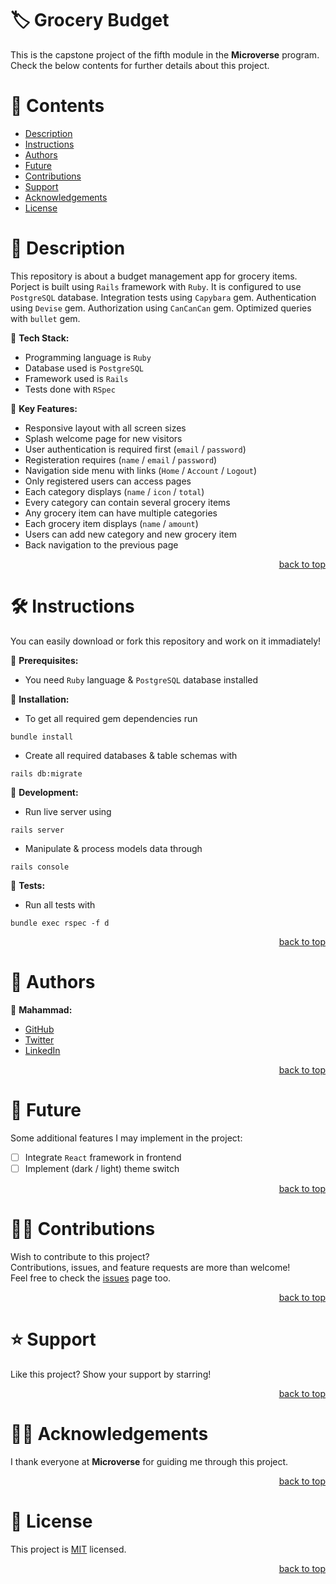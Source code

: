 <a name="title"></a>

<!-- TITLE -->

# 🏷️ Grocery Budget

This is the capstone project of the fifth module in the **Microverse** program.
<br/>
Check the below contents for further details about this project.

<!-- CONTENTS -->

# 📗 Contents

- [Description](#description)
- [Instructions](#instructions)
- [Authors](#authors)
- [Future](#future)
- [Contributions](#contributions)
- [Support](#support)
- [Acknowledgements](#acknowledgements)
- [License](#license)

<!-- DESCRIPTION -->

<a name="description"></a>

# 📖 Description

This repository is about a budget management app for grocery items.
Porject is built using `Rails` framework with `Ruby`.
It is configured to use `PostgreSQL` database.
Integration tests using `Capybara` gem.
Authentication using `Devise` gem.
Authorization using `CanCanCan` gem.
Optimized queries with `bullet` gem.

📌 **Tech Stack:**
- Programming language is `Ruby`
- Database used is `PostgreSQL`
- Framework used is `Rails`
- Tests done with `RSpec`

📌 **Key Features:**
- Responsive layout with all screen sizes
- Splash welcome page for new visitors
- User authentication is required first (`email` / `password`)
- Registeration requires (`name` / `email` / `password`)
- Navigation side menu with links (`Home` / `Account` / `Logout`)
- Only registered users can access pages
- Each category displays (`name` / `icon` / `total`)
- Every category can contain several grocery items
- Any grocery item can have multiple categories
- Each grocery item displays (`name` / `amount`)
- Users can add new category and new grocery item
- Back navigation to the previous page

<p align="right"><a href="#title">back to top</a></p>

<!-- INSTRUCTIONS -->

<a name="instructions"></a>

# 🛠️ Instructions

You can easily download or fork this repository and work on it immadiately!

📌 **Prerequisites:**
- You need `Ruby` language & `PostgreSQL` database installed

📌 **Installation:**
- To get all required gem dependencies run
```
bundle install
```
- Create all required databases & table schemas with
```
rails db:migrate
```

📌 **Development:**
- Run live server using
```
rails server
```
- Manipulate & process models data through
```
rails console
```

📌 **Tests:**
- Run all tests with
```
bundle exec rspec -f d
```

<p align="right"><a href="#title">back to top</a></p>

<!-- AUTHORS -->

<a name="authors"></a>

# 👥 Authors

📌 **Mahammad:**
- [GitHub](https://github.com/mahammad-mostafa)
- [Twitter](https://twitter.com/mahammad_mostfa)
- [LinkedIn](https://linkedin.com/in/mahammad-mostafa)

<p align="right"><a href="#title">back to top</a></p>

<!-- FUTURE -->

<a name="future"></a>

# 🔭 Future

Some additional features I may implement in the project:
- [ ] Integrate `React` framework in frontend
- [ ] Implement (dark / light) theme switch

<p align="right"><a href="#title">back to top</a></p>

<!-- CONTRIBUTIONS -->

<a name="contributions"></a>

# 🤝🏻 Contributions

Wish to contribute to this project?
<br/>
Contributions, issues, and feature requests are more than welcome!
<br/>
Feel free to check the [issues](../../issues) page too.

<p align="right"><a href="#title">back to top</a></p>

<!-- SUPPORT -->

<a name="support"></a>

# ⭐️ Support

Like this project? Show your support by starring!

<p align="right"><a href="#title">back to top</a></p>

<!-- ACKNOWLEDGEMENTS -->

<a name="acknowledgements"></a>

# 🙏🏻 Acknowledgements

I thank everyone at **Microverse** for guiding me through this project.

<p align="right"><a href="#title">back to top</a></p>

<!-- LICENSE -->

<a name="license"></a>

# 📝 License

This project is [MIT](LICENSE.md) licensed.

<p align="right"><a href="#title">back to top</a></p>